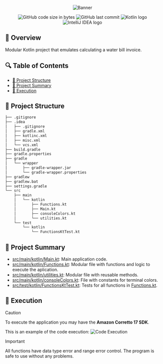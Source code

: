 <p align="center">
    <img src="https://thumbs.dreamstime.com/b/monopolio-juegos-dados-y-s%C3%ADmbolo-o-logotipo-de-la-compa%C3%B1%C3%ADa-agua-cierre-macro-los-monopoly-empresa-172109713.jpg" alt="Banner" />
</p>

<p align="center">
  <img src="https://img.shields.io/github/languages/code-size/Picuu/itb-water-invoice?&style=for-the-badge" alt="GitHub code size in bytes" />
  <img src="https://img.shields.io/github/last-commit/Picuu/itb-water-invoice?&style=for-the-badge" alt="GitHub last commit" />
  <img src="https://img.shields.io/badge/Kotlin-0095D5?&style=for-the-badge&logo=kotlin&logoColor=white" alt="Kotlin logo" />
  <img src="https://img.shields.io/badge/IntelliJ_IDEA-000000.svg?style=for-the-badge&logo=intellij-idea&logoColor=white" alt="IntelliJ IDEA logo" />
</p>

## 📌 Overview

Modular Kotlin project that emulates calculating a water bill invoice.

## 🔍 Table of Contents

* [📁 Project Structure](#-project-structure)
* [📝 Project Summary](#-project-summary)
* [🚀 Execution](#-execution)

## 📁 Project Structure

```bash
├── .gitignore
├── .idea
│   ├── .gitignore
│   ├── gradle.xml
│   ├── kotlinc.xml
│   ├── misc.xml
│   └── vcs.xml
├── build.gradle
├── gradle.properties
├── gradle
│   └── wrapper
│       ├── gradle-wrapper.jar
│       └── gradle-wrapper.properties
├── gradlew
├── gradlew.bat
├── settings.gradle
└── src
    ├── main
    │   └── kotlin
    │       ├── Functions.kt
    │       ├── Main.kt
    │       ├── consoleColors.kt
    │       └── utilities.kt
    └── test
        └── kotlin
            └── FunctionsKtTest.kt
```

## 📝 Project Summary

- [src/main/kotlin/Main.kt](src/main/kotlin/Main.kt): Main application code.
- [src/main/kotlin/Functions.kt](src/main/kotlin/Functions.kt): Modular file with functions and logic to execute the aplication.
- [src/main/kotlin/utilities.kt](src/main/kotlin/Utilities.kt): Modular file with reusable methods.
- [src/main/kotlin/consoleColors.kt](src/main/kotlin/ConsoleColors.kt): File with constants for terminal colors.
- [src/test/kotlin/FunctionsKtTest.kt](src/test/kotlin/FunctionsKtTest.kt): Tests for all functions in [Functions.kt](src/main/kotlin/Functions.kt).

## 🚀 Execution

> [!CAUTION]
> To execute the application you may have the **Amazon Corretto 17 SDK**.

This is an example of the code execution:
![Code Execution](https://github.com/Picuu/itb-water-invoice/assets/93738423/1c45fdb5-6114-425b-85c3-77e77d0badf2)

> [!IMPORTANT]
> All functions have data type error and range error control.
> The program is safe to use without any problems.
